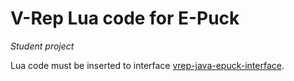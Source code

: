 # V-Rep Lua code for E-Puck
_Student project_

Lua code must be inserted to interface [vrep-java-epuck-interface](https://github.com/AurelienC/vrep-java-epuck-interface).
